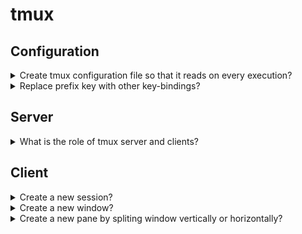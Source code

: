 # tmux

## Configuration

<details>
<summary>Create tmux configuration file so that it reads on every execution?</summary>

> ```sh
> touch ~/.tmux.conf
> ``````

> **Resources**
> - [Learn Linux TV](https://www.youtube.com/watch?v=UxbiDtEXuxg)

> **References**
> - [tmux(1)](https://man.openbsd.org/tmux)
> - [tmux wiki](https://github.com/tmux/tmux/wiki)
---
</details>

<details>
<summary>Replace prefix key with other key-bindings?</summary>

> Default prefix key is `Ctrl-b`.
>
> ```conf
> set-option -g prefix C-n
> set-option -g prefix2 C-f
> ``````

> **Resources**
> - [Learn Linux TV](https://www.youtube.com/watch?v=UxbiDtEXuxg)

> **References**
> - [tmux(1)](https://man.openbsd.org/tmux)
---
</details>

## Server

<details>
<summary>What is the role of tmux server and clients?</summary>

> tmux keeps all its state in a single main process, called the tmux server.
> This runs in the background and manages all the programs running inside tmux
> and keeps track of their output. The tmux server is started automatically
> when the user runs a tmux command and by default exits when there are no
> running programs.
>
> Users attach to the tmux server by starting a client.

> **Resources**
> - [Learn Linux TV](https://www.youtube.com/watch?v=UxbiDtEXuxg)

> **References**
> - [tmux(1)](https://man.openbsd.org/tmux)
---
</details>

## Client

<details>
<summary>Create a new session?</summary>

> ```sh
> tmux new-session -s session-name
> ``````
>
> Shortcut: `C-s`

> **Resources**
> - [Learn Linux TV](https://www.youtube.com/watch?v=UxbiDtEXuxg)

> **References**
> - [tmux(1)](https://man.openbsd.org/tmux)
---
</details>

<details>
<summary>Create a new window?</summary>

> ```sh
> tmux new-window -n window-name
> ``````
>
> Shortcut: `C-c`

> **Resources**
> - [Learn Linux TV](https://www.youtube.com/watch?v=UxbiDtEXuxg)

> **References**
> - [tmux(1)](https://man.openbsd.org/tmux)
---
</details>

<details>
<summary>Create a new pane by spliting window vertically or horizontally?</summary>

> Shortcut:
> - vertically split by `C-%`
> - horizontally split by `C-"`

> **Resources**
> - [Learn Linux TV](https://www.youtube.com/watch?v=UxbiDtEXuxg)

> **References**
> - [tmux(1)](https://man.openbsd.org/tmux)
---
</details>
